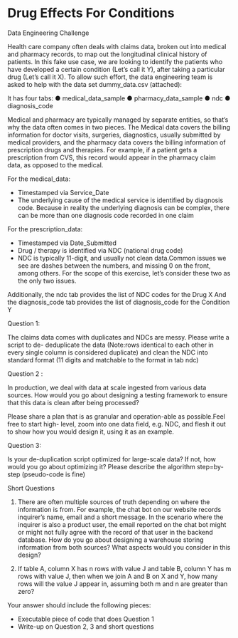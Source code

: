 # Drug Effects For Conditions

Data Engineering Challenge

Health care company often deals with claims data, broken out into medical and pharmacy records,
to map out the longitudinal clinical history of patients. In this fake use case, we are looking to
identify the patients who have developed a certain condition (Let’s call it Y), after taking a
particular drug (Let’s call it X). To allow such effort, the data engineering team is asked to help
with the data set dummy_data.csv (attached):

It has four tabs:
● medical_data_sample
● pharmacy_data_sample
● ndc
● diagnosis_code

Medical and pharmacy are typically managed by separate entities, so that’s why the data often
comes in two pieces. The Medical data covers the billing information for doctor visits, surgeries,
diagnostics, usually submitted by medical providers, and the pharmacy data covers the billing
information of prescription drugs and therapies. For example, if a patient gets a prescription from
CVS, this record would appear in the pharmacy claim data, as opposed to the medical.

For the medical_data:
- Timestamped via Service_Date
- The underlying cause of the medical service is identified by diagnosis code. Because in reality
the underlying diagnosis can be complex, there can be more than one diagnosis code recorded
in one claim

For the prescription_data:
- Timestamped via Date_Submitted
- Drug / therapy is identified via NDC (national drug code)
- NDC is typically 11-digit, and usually not clean data.Common issues we see are dashes
between the numbers, and missing 0 on the front, among others. For the scope of this
exercise, let’s consider these two as the only two issues.

Additionally, the ndc tab provides the list of NDC codes for the Drug X
And the diagnosis_code tab provides the list of diagnosis_code for the Condition Y

Question 1:

The claims data comes with duplicates and NDCs are messy. Please write a script to de-
deduplicate the data (Note:rows identical to each other in every single column is considered duplicate) and clean the NDC into standard format (11 digits and matchable to the format in tab ndc)

Question 2 :

In production, we deal with data at scale ingested from various data sources. How would you go
about designing a testing framework to ensure that this data is clean after being processed?

Please share a plan that is as granular and operation-able as possible.Feel free to start high-
level, zoom into one data field, e.g. NDC, and flesh it out to show how you would design it, using it as an example.

Question 3:

Is your de-duplication script optimized for large-scale data? If not, how would you go about
optimizing it? Please describe the algorithm step=by-step (pseudo-code is fine)

Short Questions

1. There are often multiple sources of truth depending on where the information is from. For
example, the chat bot on our website records inquirer’s name, email and a short message.
In the scenario where the inquirer is also a product user, the email reported on the chat bot
might or might not fully agree with the record of that user in the backend database. How do
you go about designing a warehouse storing information from both sources? What aspects
would you consider in this design?

2. If table A, column X has n rows with value J and table B, column Y has m rows with value J,
then when we join A and B on X and Y, how many rows will the value J appear in, assuming
both m and n are greater than zero?

Your answer should include the following pieces:
- Executable piece of code that does Question 1
- Write-up on Question 2, 3 and short questions